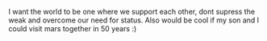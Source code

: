 I want the world to be one where we support each other, dont supress the weak and overcome our need for status. Also would be cool if my son and I could visit mars together in 50 years :) 
